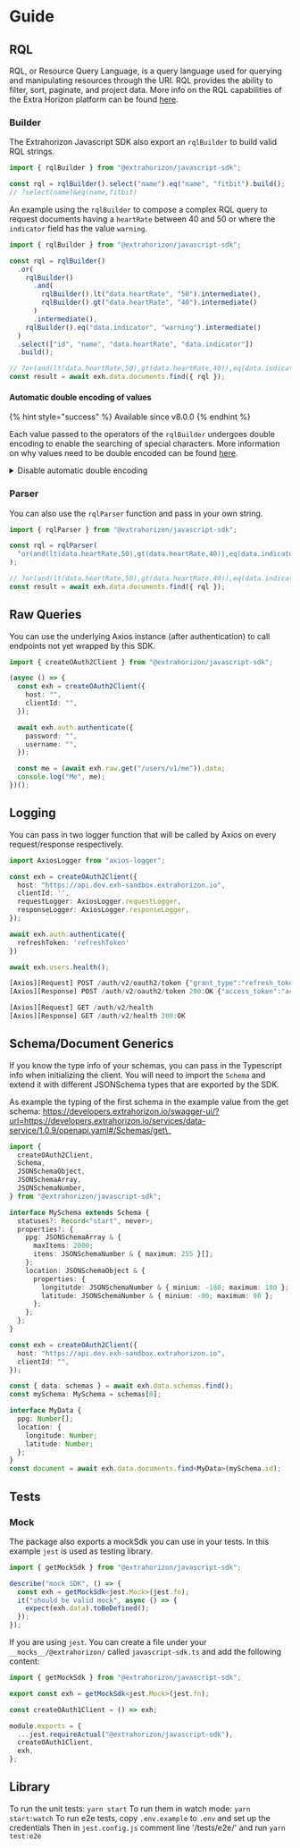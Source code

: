 # Guide

## RQL

RQL, or Resource Query Language, is a query language used for querying and manipulating resources through the URI. RQL provides the ability to filter, sort, paginate, and project data. More info on the RQL capabilities of the Extra Horizon platform can be found [here](https://docs.extrahorizon.com/extrahorizon/additional-resources/resource-query-language-rql).

### Builder

The Extrahorizon Javascript SDK also export an `rqlBuilder` to build valid RQL strings.

```ts
import { rqlBuilder } from "@extrahorizon/javascript-sdk";

const rql = rqlBuilder().select("name").eq("name", "fitbit").build();
// ?select(name)&eq(name,fitbit)
```

An example using the `rqlBuilder` to compose a complex RQL query to request documents having a `heartRate` between 40 and 50 or where the `indicator` field has the value `warning`.

```ts
import { rqlBuilder } from "@extrahorizon/javascript-sdk";

const rql = rqlBuilder()
  .or(
    rqlBuilder()
      .and(
        rqlBuilder().lt("data.heartRate", "50").intermediate(),
        rqlBuilder().gt("data.heartRate", "40").intermediate()
      )
      .intermediate(),
    rqlBuilder().eq("data.indicator", "warning").intermediate()
  )
  .select(["id", "name", "data.heartRate", "data.indicator"])
  .build();

// ?or(and(lt(data.heartRate,50),gt(data.heartRate,40)),eq(data.indicator,warning))&select(id,name,data.heartRate,data.indicator)
const result = await exh.data.documents.find({ rql });
```

#### Automatic double encoding of values

{% hint style="success" %}
Available since v8.0.0
{% endhint %}

Each value passed to the operators of the `rqlBuilder` undergoes double encoding to enable the searching of special characters. More information on why values need to be double encoded can be found [here](https://docs.extrahorizon.com/extrahorizon/additional-resources/resource-query-language-rql#double-encoding-of-special-characters).

<details>

<summary>Disable automatic double encoding</summary>

We strongly advise against disabling automatic double encoding.\
\
To deactivate double encoding for all queries generated with the `rqlBuilder`, you add  the following line to the start of your application:\
`rqlBuilder.doubleEncodeValues = false;`\
\
For disabling double encoding on a per-query basis, you can utilize the `options` parameter in the `rqlBuilder` constructor like this:\
`rqlBuilder({ doubleEncode: false })`

</details>

### Parser

You can also use the `rqlParser` function and pass in your own string.

```ts
import { rqlParser } from "@extrahorizon/javascript-sdk";

const rql = rqlParser(
  "or(and(lt(data.heartRate,50),gt(data.heartRate,40)),eq(data.indicator,warning))&select(id,name,data.heartRate,data.indicator)"
);

// ?or(and(lt(data.heartRate,50),gt(data.heartRate,40)),eq(data.indicator,warning))&select(id,name,data.heartRate,data.indicator)
const result = await exh.data.documents.find({ rql });
```

## Raw Queries

You can use the underlying Axios instance (after authentication) to call endpoints not yet wrapped by this SDK.

```ts
import { createOAuth2Client } from "@extrahorizon/javascript-sdk";

(async () => {
  const exh = createOAuth2Client({
    host: "",
    clientId: "",
  });

  await exh.auth.authenticate({
    password: "",
    username: "",
  });

  const me = (await exh.raw.get("/users/v1/me")).data;
  console.log("Me", me);
})();
```

## Logging

You can pass in two logger function that will be called by Axios on every request/response respectively.

```ts
import AxiosLogger from "axios-logger";

const exh = createOAuth2Client({
  host: "https://api.dev.exh-sandbox.extrahorizon.io",
  clientId: '',
  requestLogger: AxiosLogger.requestLogger,
  responseLogger: AxiosLogger.responseLogger,
});

await exh.auth.authenticate({
  refreshToken: 'refreshToken'
})

await exh.users.health();

[Axios][Request] POST /auth/v2/oauth2/token {"grant_type":"refresh_token","refresh_token":"refreshToken"}
[Axios][Response] POST /auth/v2/oauth2/token 200:OK {"access_token":"accessToken","token_type":"bearer","expires_in":299.999,"refresh_token":"refreshToken","user_id":"userId","application_id":"applicationId"}

[Axios][Request] GET /auth/v2/health
[Axios][Response] GET /auth/v2/health 200:OK

```

## Schema/Document Generics

If you know the type info of your schemas, you can pass in the Typescript info when initializing the client. You will need to import the `Schema` and extend it with different JSONSchema types that are exported by the SDK.

As example the typing of the first schema in the example value from the get schema: https://developers.extrahorizon.io/swagger-ui/?url=https://developers.extrahorizon.io/services/data-service/1.0.9/openapi.yaml#/Schemas/get\_

```ts
import {
  createOAuth2Client,
  Schema,
  JSONSchemaObject,
  JSONSchemaArray,
  JSONSchemaNumber,
} from "@extrahorizon/javascript-sdk";

interface MySchema extends Schema {
  statuses?: Record<"start", never>;
  properties?: {
    ppg: JSONSchemaArray & {
      maxItems: 2000;
      items: JSONSchemaNumber & { maximum: 255 }[];
    };
    location: JSONSchemaObject & {
      properties: {
        longitutde: JSONSchemaNumber & { minium: -180; maximum: 180 };
        latitude: JSONSchemaNumber & { minium: -90; maximum: 90 };
      };
    };
  };
}

const exh = createOAuth2Client({
  host: "https://api.dev.exh-sandbox.extrahorizon.io",
  clientId: "",
});

const { data: schemas } = await exh.data.schemas.find();
const mySchema: MySchema = schemas[0];

interface MyData {
  ppg: Number[];
  location: {
    longitude: Number;
    latitude: Number;
  };
}
const document = await exh.data.documents.find<MyData>(mySchema.id);
```

## Tests

### Mock

The package also exports a mockSdk you can use in your tests. In this example `jest` is used as testing library.

```ts
import { getMockSdk } from "@extrahorizon/javascript-sdk";

describe("mock SDK", () => {
  const exh = getMockSdk<jest.Mock>(jest.fn);
  it("should be valid mock", async () => {
    expect(exh.data).toBeDefined();
  });
});
```

If you are using `jest`. You can create a file under your `__mocks__/@extrahorizon/` called `javascript-sdk.ts` and add the following content:

```ts
import { getMockSdk } from "@extrahorizon/javascript-sdk";

export const exh = getMockSdk<jest.Mock>(jest.fn);

const createOAuth1Client = () => exh;

module.exports = {
  ...jest.requireActual("@extrahorizon/javascript-sdk"),
  createOAuth1Client,
  exh,
};
```

## Library

To run the unit tests: `yarn start` To run them in watch mode: `yarn start:watch` To run e2e tests, copy `.env.example` to `.env` and set up the credentials Then in `jest.config.js` comment line '/tests/e2e/' and run `yarn test:e2e`
